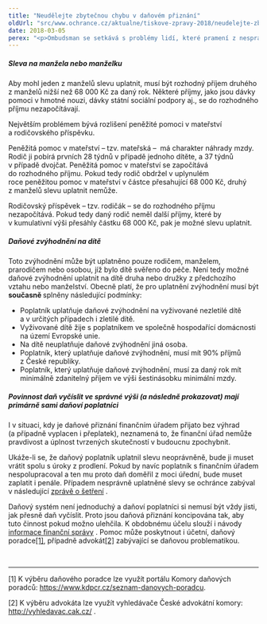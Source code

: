 ```yaml
---
title: "Neudělejte zbytečnou chybu v daňovém přiznání"
oldUrl: "src/www.ochrance.cz/aktualne/tiskove-zpravy-2018/neudelejte-zbytecnou-chybu-v-danovem-priznani"
date: 2018-03-05
perex: "<p>Ombudsman se setkává s problémy lidí, které pramení z nesprávného vyplnění daňového přiznání k dani z příjmů fyzických osob.  Prvním úskalím je uplatnění slevy na manžela nebo manželku a správné rozlišení příspěvků, které se započítávají do rozhodného příjmu pro účely uplatnění slevy. Druhým problémem je otázka toho, kdo může uplatnit slevu na dítě. Přinášíme proto jednoduchý manuál, jak se v těchto otázkách vyznat. Připomínáme, že daňové přiznání za rok 2017 je třeba podat nejpozději do 3. dubna 2018 (včetně). </p>"
---
```


<!-- imported from the old website -->

<h5>Sleva na manžela nebo manželku</h5> <p>Aby mohl jeden z manželů slevu uplatnit, musí být rozhodný příjem druhého z manželů nižší než 68 000 Kč za daný rok. Některé příjmy, jako jsou dávky pomoci v hmotné nouzi, dávky státní sociální podpory aj., se do rozhodného příjmu nezapočítávají. </p> <p>Největším problémem bývá rozlišení peněžité pomoci v mateřství a rodičovského příspěvku. </p> <p>Peněžitá pomoc v mateřství – tzv. mateřská –  má charakter náhrady mzdy. Rodič ji pobírá prvních 28 týdnů v případě jednoho dítěte, a 37 týdnů v případě dvojčat. Peněžitá pomoc v mateřství se započítává do rozhodného příjmu. Pokud tedy rodič obdržel v uplynulém roce peněžitou pomoc v mateřství v částce přesahující 68 000 Kč, druhý z manželů slevu uplatnit nemůže.</p> <p>Rodičovský příspěvek – tzv. rodičák – se do rozhodného příjmu nezapočítává. Pokud tedy daný rodič neměl další příjmy, které by v kumulativní výši přesáhly částku 68 000 Kč, pak je možné slevu uplatnit.</p> <h5>Daňové zvýhodnění na dítě </h5> <p>Toto zvýhodnění může být uplatněno pouze rodičem, manželem, prarodičem nebo osobou, jíž bylo dítě svěřeno do péče. Není tedy možné daňové zvýhodnění uplatnit na dítě druha nebo družky z předchozího vztahu nebo manželství. Obecně platí, že pro uplatnění zvýhodnění musí být <b>současně </b>splněny následující podmínky:</p> <ul><li>Poplatník uplatňuje daňové zvýhodnění na vyživované nezletilé dítě a v určitých případech i zletilé dítě. </li><li>Vyživované dítě žije s poplatníkem ve společně hospodařící domácnosti na území Evropské unie.</li><li>Na dítě neuplatňuje daňové zvýhodnění jiná osoba.</li><li>Poplatník, který uplatňuje daňové zvýhodnění, musí mít 90% příjmů z České republiky.</li><li>Poplatník, který uplatňuje daňové zvýhodnění, musí za daný rok mít minimálně zdanitelný příjem ve výši šestinásobku minimální mzdy.</li></ul> <h5>Povinnost daň vyčíslit ve správné výši (a následně prokazovat) mají primárně sami daňoví poplatníci</h5><p> I v situaci, kdy je daňové přiznání finančním úřadem přijato bez výhrad (a případně vyplacen i přeplatek), neznamená to, že finanční úřad nemůže pravdivost a úplnost tvrzených skutečností v budoucnu zpochybnit. </p> <p>Ukáže-li se, že daňový poplatník uplatnil slevu neoprávněně, bude ji muset vrátit spolu s úroky z prodlení. Pokud by navíc poplatník s finančním úřadem nespolupracoval a ten mu proto daň doměřil z moci úřední, bude muset zaplatit i penále. Případem nesprávně uplatněné slevy se ochránce zabýval v následující <a title="Otevření do nového okna" href="http://eso.ochrance.cz/Nalezene/Edit/5842" target="_blank">zprávě o šetření</a> <img alt="" src="https://www.ochrance.cz/typo3/ext/od_linkdesc/icons/external.gif" class="od_linkdesc_icon_external" />.</p> <p>Daňový systém není jednoduchý a daňoví poplatníci si nemusí být vždy jisti, jak přesně daň vyčíslit. Proto jsou daňová přiznání koncipována tak, aby tuto činnost pokud možno ulehčila. K obdobnému účelu slouží i návody <a title="Otevření do nového okna" href="http://www.financnisprava.cz/cs/dane/dane/dan-z-prijmu/fyzicke-osoby-poplatnik/obecne-informace" target="_blank">informace finanční správy</a> <img alt="" src="https://www.ochrance.cz/typo3/ext/od_linkdesc/icons/external.gif" class="od_linkdesc_icon_external" />. Pomoc může poskytnout i účetní, daňový poradce<a href="https://www.kdpcr.cz/seznam-danovych-poradcu" name="_ftnref1">[1]</a>, případně advokát<a href="http://vyhledavac.cak.cz/" name="_ftnref2">[2]</a> zabývající se daňovou problematikou. </p><br /> <hr /> <p>[1] K výběru daňového poradce lze využít portálu Komory daňových poradců: <a href="https://www.kdpcr.cz/seznam-danovych-poradcu" target="_blank">https://www.kdpcr.cz/seznam-danovych-poradcu</a>. </p> <p>[2] K výběru advokáta lze využít vyhledávače České advokátní komory: <a title="Otevření do nového okna" href="http://vyhledavac.cak.cz/" target="_blank">http://vyhledavac.cak.cz/</a> <img alt="" src="https://www.ochrance.cz/typo3/ext/od_linkdesc/icons/external.gif" class="od_linkdesc_icon_external" />. </p>
